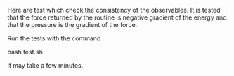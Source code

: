 Here are test which check the consistency of the observables.  It is tested
that the force returned by the routine is negative gradient of the energy and
that the pressure is the gradient of the force.

Run the tests with the command

bash test.sh

It may take a few minutes.
